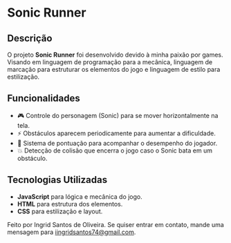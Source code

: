# Sonic Runner

## Descrição

O projeto **Sonic Runner** foi desenvolvido devido à minha paixão por games. Visando em  linguagem de programação para a mecânica, linguagem de marcação para estruturar os elementos do jogo e linguagem de estilo para estilização.

## Funcionalidades

* 🎮 Controle do personagem (Sonic) para se mover horizontalmente na tela.
* ⚡️ Obstáculos aparecem periodicamente para aumentar a dificuldade.
* 🏁 Sistema de pontuação para acompanhar o desempenho do jogador.
* 💥 Detecção de colisão que encerra o jogo caso o Sonic bata em um obstáculo.

## Tecnologias Utilizadas

* **JavaScript** para lógica e mecânica do jogo.
* **HTML** para estrutura dos elementos.
* **CSS** para estilização e layout.

Feito por Ingrid Santos de Oliveira. Se quiser entrar em contato, mande uma mensagem para iingridsantos74@gmail.com.
